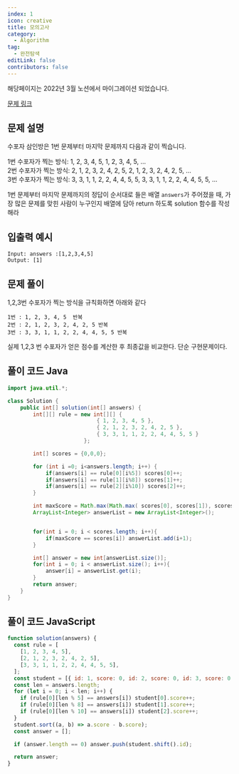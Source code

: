 ```yaml
---
index: 1
icon: creative
title: 모의고사
category:
  - Algorithm
tag:
  - 완전탐색
editLink: false
contributors: false
---
```


해당페이지는 2022년 3월 노션에서 마이그레이션 되었습니다.

[문제 링크](https://programmers.co.kr/learn/courses/30/lessons/42840)

## 문제 설명

수포자 삼인방은 1번 문제부터 마지막 문제까지 다음과 같이 찍습니다.

1번 수포자가 찍는 방식: 1, 2, 3, 4, 5, 1, 2, 3, 4, 5, ...  
2번 수포자가 찍는 방식: 2, 1, 2, 3, 2, 4, 2, 5, 2, 1, 2, 3, 2, 4, 2, 5, ...  
3번 수포자가 찍는 방식: 3, 3, 1, 1, 2, 2, 4, 4, 5, 5, 3, 3, 1, 1, 2, 2, 4, 4, 5, 5, ...

1번 문제부터 마지막 문제까지의 정답이 순서대로 들은 배열 `answers`가 주어졌을 때, 가장 많은 문제를 맞힌 사람이 누구인지 배열에 담아 return 하도록 solution 함수를 작성해라

## 입출력 예시

```
Input: answers :[1,2,3,4,5]
Output: [1]
```

## 문제 풀이

1,2,3번 수포자가 찍는 방식을 규칙화하면 아래와 같다

    1번 : 1, 2, 3, 4, 5  반복
    2번 : 2, 1, 2, 3, 2, 4, 2, 5 반복
    3번 : 3, 3, 1, 1, 2, 2, 4, 4, 5, 5 반복

실제 1,2,3 번 수포자가 얻은 점수를 계산한 후 최종값을 비교한다. 단순 구현문제이다.

## 풀이 코드 Java

```java
import java.util.*;

class Solution {
    public int[] solution(int[] answers) {
        int[][] rule = new int[][] {
                            { 1, 2, 3, 4, 5 },
                            { 2, 1, 2, 3, 2, 4, 2, 5 },
                            { 3, 3, 1, 1, 2, 2, 4, 4, 5, 5 }
                        };

        int[] scores = {0,0,0};

        for (int i =0; i<answers.length; i++) {
            if(answers[i] == rule[0][i%5]) scores[0]++;
            if(answers[i] == rule[1][i%8]) scores[1]++;
            if(answers[i] == rule[2][i%10]) scores[2]++;
        }

        int maxScore = Math.max(Math.max( scores[0], scores[1]), scores[2]);
        ArrayList<Integer> answerList = new ArrayList<Integer>();


        for(int i = 0; i < scores.length; i++){
            if(maxScore == scores[i]) answerList.add(i+1);
        }

        int[] answer = new int[answerList.size()];
        for(int i = 0; i < answerList.size(); i++){
            answer[i] = answerList.get(i);
        }
        return answer;
    }
}
```

## 풀이 코드 JavaScript

```js
function solution(answers) {
  const rule = [
    [1, 2, 3, 4, 5],
    [2, 1, 2, 3, 2, 4, 2, 5],
    [3, 3, 1, 1, 2, 2, 4, 4, 5, 5],
  ];
  const student = [{ id: 1, score: 0, id: 2, score: 0, id: 3, score: 0 }];
  const len = answers.length;
  for (let i = 0; i < len; i++) {
    if (rule[0][len % 5] == answers[i]) student[0].score++;
    if (rule[0][len % 8] == answers[i]) student[1].score++;
    if (rule[0][len % 10] == answers[i]) student[2].score++;
  }
  student.sort((a, b) => a.score - b.score);
  const answer = [];

  if (answer.length == 0) answer.push(student.shift().id);

  return answer;
}
```
